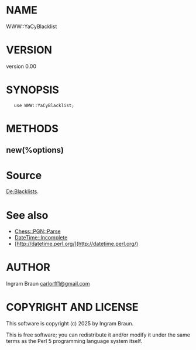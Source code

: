 # NAME

WWW::YaCyBlacklist

# VERSION

version 0.00

# SYNOPSIS

       use WWW::YaCyBlacklist;
    
# METHODS

## new(%options)

# Source

[De:Blacklists](https://wiki.yacy.net/index.php/De:Blacklists).

# See also

- [Chess::PGN::Parse](https://metacpan.org/pod/Chess::PGN::Parse)
- [DateTime::Incomplete](https://metacpan.org/pod/DateTime::Incomplete)
- [http://datetime.perl.org/](http://datetime.perl.org/)

# AUTHOR

Ingram Braun <carlorff1@gmail.com>

# COPYRIGHT AND LICENSE

This software is copyright (c) 2025 by Ingram Braun.

This is free software; you can redistribute it and/or modify it under
the same terms as the Perl 5 programming language system itself.
